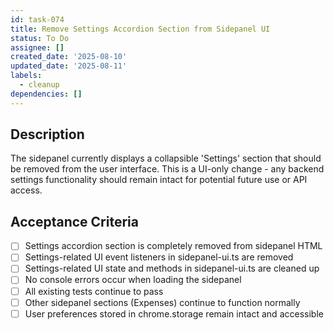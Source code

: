```yaml
---
id: task-074
title: Remove Settings Accordion Section from Sidepanel UI
status: To Do
assignee: []
created_date: '2025-08-10'
updated_date: '2025-08-11'
labels:
  - cleanup
dependencies: []
---
```


## Description

The sidepanel currently displays a collapsible 'Settings' section that should be removed from the user interface. This is a UI-only change - any backend settings functionality should remain intact for potential future use or API access.

## Acceptance Criteria

- [ ] Settings accordion section is completely removed from sidepanel HTML
- [ ] Settings-related UI event listeners in sidepanel-ui.ts are removed
- [ ] Settings-related UI state and methods in sidepanel-ui.ts are cleaned up
- [ ] No console errors occur when loading the sidepanel
- [ ] All existing tests continue to pass
- [ ] Other sidepanel sections (Expenses) continue to function normally
- [ ] User preferences stored in chrome.storage remain intact and accessible
